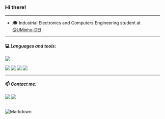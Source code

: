  ### Hi there!  
 ---

- 🎓 Industrial Electronics and Computers Engineering student at [@UMinho-DEI](https://www.dei.uminho.pt/)

---
#### 💻<em> **Languages and tools:** </em>

<p align="left">
    <img src="https://skillicons.dev/icons?i=linux,windows,c,cpp,html,css,js,nodejs,vscode,visualstudio,latex" />
</p>

<p> <!--
    <img align="left" alt=" " width="px" src="https://img.shields.io/badge/OS-Linux-0b5394?logo=linux&logoColor=white"/>
    <img align="left" alt=" " width="px" src="https://img.shields.io/badge/OS-Windows-0b5394?logo=windows 10&logoColor=white"/>
    -->   
    <img align="left" alt=" " width="px" src="https://img.shields.io/badge/μController-8051-dc4141?&logoColor=white"/>
    <img align="left" alt=" " width="px" src="https://img.shields.io/badge/μController-Arduino-dc4141?logo=Arduino&logoColor=white"/>
    <img align="left" alt=" " width="px" src="https://img.shields.io/badge/μController-STM32-dc4141?logo=stmicroelectronics&logoColor=white"/>
    <img align="left" alt=" " width="px" src="https://img.shields.io/badge/Raspberry Pi-dc4141?logo=Raspberry Pi&logoColor=white"/>
</p>
<br>

---
#### 📫 <em> **Contact me:** </em>

<a href="mailto:jhoferreira02@gmail.com">
  <img align="left" src="https://img.shields.io/badge/Gmail-D14836?style=for-the-badge&logo=gmail&logoColor=white"/>
</a>

<a href="https://www.linkedin.com/in/jo%C3%A3o-ferreira-8baa01285/">
  <img align="left" src="https://img.shields.io/badge/Linkedin-0b5394?style=for-the-badge&logo=linkedin&logoColor=white"/>
</a>

<br> <br>

<img align="left" alt="Markdown" width="px" src="https://img.shields.io/badge/Made%20with-Markdown-1f425f.svg"/> 

<!---
JFUcayal/JFUcayal is a ✨ special ✨ repository because its `README.md` (this file) appears on your GitHub profile.
You can click the Preview link to take a look at your changes.
--->
